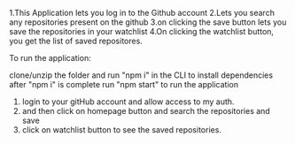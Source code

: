 1.This Application lets you log in to the Github account 
2.Lets you search any repositories present on the github
3.on clicking the save button lets you save the repositories in your watchlist
4.On clicking the watchlist button, you get the list of saved repositores.

To run the application:

clone/unzip the folder and run "npm i" in the CLI to install dependencies
after "npm i" is complete run "npm start" to run the application

1. login to your gitHub account and allow access to my auth.
2. and then click on homepage button and search the repositories and save
3. click on watchlist button to see the saved repositories.



